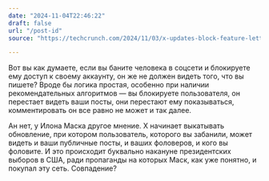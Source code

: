 ```yaml
---
date: "2024-11-04T22:46:22"
draft: false
url: "/post-id"
source: "https://techcrunch.com/2024/11/03/x-updates-block-feature-letting-blocked-users-see-your-public-posts/"

---
```

Вот вы как думаете, если вы баните человека в соцсети и блокируете ему доступ к своему аккаунту, он же не должен видеть того, что вы пишете? Вроде бы логика простая, особенно при наличии рекомендательных алгоритмов — вы блокируете пользователя, он перестает видеть ваши посты, они перестают ему показываться, комментировать он все равно не может и так далее. 

Ан нет, у Илона Маска другое мнение. X начинает выкатывать обновление, при котором пользователь, которого вы забанили, может видеть и ваши публичные посты, и ваших фоловеров, и кого вы фоловите. И это происходит буквально накануне президентских выборов в США, ради пропаганды на которых Маск, как уже понятно, и покупал эту сеть. Совпадение?

